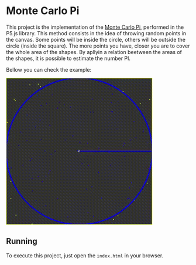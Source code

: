 # Monte Carlo Pi
This project is the implementation of the [Monte Carlo Pi](https://en.wikipedia.org/wiki/Monte_Carlo_method), performed in the P5.js library. This method consists in the idea of throwing random points in the canvas. Some points will be inside the circle, others will be outside the circle (inside the square). The more points you have, closer you are to cover the whole area of the shapes. By apllyin a relation beetween the areas of the shapes, it is possible to estimate the number PI.

Bellow you can check the example:


![](MonteCarloPi.gif)

## Running
To execute this project, just open the `index.html` in your browser.